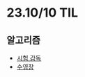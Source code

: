 # 23.10/10 TIL

## 알고리즘

- [시험 감독](<https://github.com/JinsuYeo/BOJ-Algorithm/blob/main/cpp/13458_%EC%8B%9C%ED%97%98%EA%B0%90%EB%8F%85(%EC%82%BC%EC%84%B1SW%EA%B8%B0%EC%B6%9C)>)
- [수영장](https://github.com/JinsuYeo/SWEA-Algorithm/blob/main/%EC%88%98%EC%98%81%EC%9E%A5)
